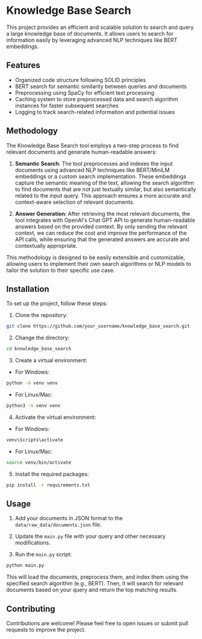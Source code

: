# Knowledge Base Search

This project provides an efficient and scalable solution to search and query a large knowledge base of documents. It allows users to search for information easily by leveraging advanced NLP techniques like BERT embeddings.

## Features

- Organized code structure following SOLID principles
- BERT search for semantic similarity between queries and documents
- Preprocessing using SpaCy for efficient text processing
- Caching system to store preprocessed data and search algorithm instances for faster subsequent searches
- Logging to track search-related information and potential issues

## Methodology

The Knowledge Base Search tool employs a two-step process to find relevant documents and generate human-readable answers:

1. **Semantic Search**: The tool preprocesses and indexes the input documents using advanced NLP techniques like BERT/MiniLM embeddings or a custom search implementation. These embeddings capture the semantic meaning of the text, allowing the search algorithm to find documents that are not just textually similar, but also semantically related to the input query. This approach ensures a more accurate and context-aware selection of relevant documents.

2. **Answer Generation**: After retrieving the most relevant documents, the tool integrates with OpenAI's Chat GPT API to generate human-readable answers based on the provided context. By only sending the relevant context, we can reduce the cost and improve the performance of the API calls, while ensuring that the generated answers are accurate and contextually appropriate.

This methodology is designed to be easily extensible and customizable, allowing users to implement their own search algorithms or NLP models to tailor the solution to their specific use case.


## Installation

To set up the project, follow these steps:

1. Clone the repository:

```sh
git clone https://github.com/your_username/knowledge_base_search.git
```

2. Change the directory:
```sh
cd knowledge_base_search
```

3. Create a virtual environment:
- For Windows:
```sh
python -m venv venv
```
- For Linux/Mac:
```sh
python3 -m venv venv
```

4. Activate the virtual environment:
- For Windows:
```sh
venv\Scripts\activate
```
- For Linux/Mac:
```sh
source venv/bin/activate
```

5. Install the required packages:
```sh
pip install -r requirements.txt
```

## Usage

1. Add your documents in JSON format to the `data/raw_data/documents.json` file.

2. Update the `main.py` file with your query and other necessary modifications.

3. Run the `main.py` script:

```sh
python main.py
```

This will load the documents, preprocess them, and index them using the specified search algorithm (e.g., BERT). Then, it will search for relevant documents based on your query and return the top matching results.

## Contributing

Contributions are welcome! Please feel free to open issues or submit pull requests to improve the project.

